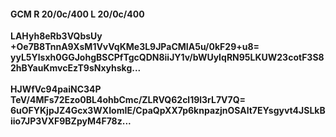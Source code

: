 #### GCM R 20/0c/400 L 20/0c/400
**LAHyh8eRb3VQbsUy**<br/>**+Oe7B8TnnA9XsM1VvVqKMe3L9JPaCMIA5u/0kF29+u8=**<br/>**yyL5Ylsxh0GGJohgBSCPfTgcQDN8iiJY1v/bWUyIqRN95LKUW23cotF3S82hBYauKmvcEzT9sNxyhskg...**<br/><br/>
**HJWfVc94paiNC34P**<br/>**TeV/4MFs72Ezo0BL4ohbCmc/ZLRVQ62cl19l3rL7V7Q=**<br/>**6uOFYKjpJZ4Gcx3WXIomIE/CpaQpXX7p6knpazjnOSAlt7EYsgyvt4JSLkBiio7JP3VXF9BZpyM4F78z...**